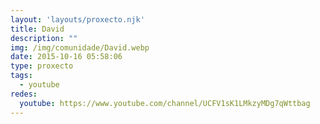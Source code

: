```yaml
---
layout: 'layouts/proxecto.njk'
title: David
description: ""
img: /img/comunidade/David.webp
date: 2015-10-16 05:58:06
type: proxecto
tags:
  - youtube
redes:
  youtube: https://www.youtube.com/channel/UCFV1sK1LMkzyMDg7qWttbag
---
```

